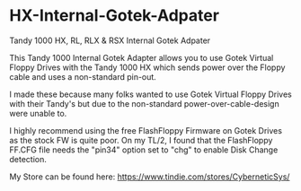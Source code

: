 # HX-Internal-Gotek-Adpater
Tandy 1000 HX, RL, RLX & RSX Internal Gotek Adpater

This Tandy 1000 Internal Gotek Adapter allows you to use Gotek Virtual Floppy Drives with the Tandy 1000 HX which sends power over the Floppy cable and uses a non-standard pin-out.

I made these because many folks wanted to use Gotek Virtual Floppy Drives with their Tandy's but due to the non-standard power-over-cable-design were unable to.

I highly recommend using the free FlashFloppy Firmware on Gotek Drives as the stock FW is quite poor. On my TL/2, I found that the FlashFloppy FF.CFG file needs the "pin34" option set to "chg" to enable Disk Change detection.

My Store can be found here: https://www.tindie.com/stores/CyberneticSys/
